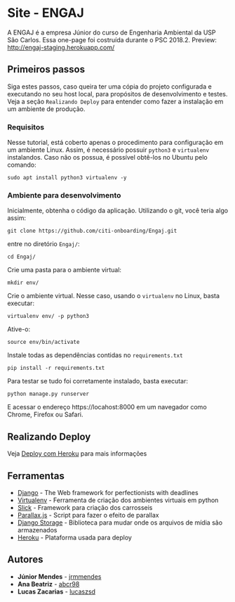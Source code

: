 # Site - ENGAJ
A ENGAJ é a empresa Júnior do curso de Engenharia Ambiental da USP São Carlos. Essa one-page foi costruída durante o PSC 2018.2. Preview: http://engaj-staging.herokuapp.com/

## Primeiros passos
Siga estes passos, caso queira ter uma cópia do projeto configurada e executando no seu host local, para propósitos de desenvolvimento e testes. Veja a seção `Realizando Deploy` para entender como fazer a instalação em um ambiente de produção.

### Requisitos
Nesse tutorial, está coberto apenas o procedimento para configuração em um ambiente Linux. Assim, é necessário possuir `python3` e `virtualenv` instalandos. Caso não os possua, é possível obtê-los no Ubuntu pelo comando:

```
sudo apt install python3 virtualenv -y
```

### Ambiente para desenvolvimento
Inicialmente, obtenha o código da aplicação. Utilizando o git, você teria algo assim:

```
git clone https://github.com/citi-onboarding/Engaj.git
```

entre no diretório `Engaj/`:

```
cd Engaj/
```

Crie uma pasta para o ambiente virtual:

```
mkdir env/
```

Crie o ambiente virtual. Nesse caso, usando o `virtualenv` no Linux, basta executar:

```
virtualenv env/ -p python3
```
Ative-o:

```
source env/bin/activate
```

Instale todas as dependências contidas no `requirements.txt`

```
pip install -r requirements.txt
```
Para testar se tudo foi corretamente instalado, basta executar:

```
python manage.py runserver
```
E acessar o endereço https://locahost:8000 em um navegador como Chrome, Firefox ou Safari.

## Realizando Deploy
Veja [Deploy com Heroku](https://devcenter.heroku.com/articles/github-integration#enabling-github-integration) para mais informações

## Ferramentas

* [Django](https://www.djangoproject.com/) - The Web framework for perfectionists with deadlines
* [Virtualenv](https://virtualenv.pypa.io/en/latest/) - Ferramenta de criação dos ambientes virtuais em python
* [Slick](http://kenwheeler.github.io/slick/) - Framework para criação dos carrosseis
* [Parallax.js](http://pixelcog.github.io/parallax.js/) - Script para fazer o efeito de parallax
* [Django Storage](https://django-storages.readthedocs.io/en/latest/) - Biblioteca para mudar onde os arquivos de mídia são armazenados
* [Heroku](https://dashboard.heroku.com/) - Plataforma usada para deploy

## Autores

* **Júnior Mendes** - [jrmmendes](https://github.com/jrmmendes)
* **Ana Beatriz** - [abcr98](https://github.com/abcr98)
* **Lucas Zacarias** - [lucaszsd](https://github.com/lucaszsd)
